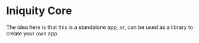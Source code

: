 # Iniquity Core

The idea here is that this is a standalone app, or, can be used as a library to create your own app
